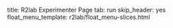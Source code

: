 title: R2lab Experimenter Page
tab: run
skip_header: yes
float_menu_template: r2lab/float_menu-slices.html

<div id="livemap_container"></div>
<script type="text/javascript" src="/plugins/livemap.js"></script>
<script>livemap_show_rxtx_rates = true;</script>
<style type="text/css"> @import url("/plugins/livemap.css"); </style>

